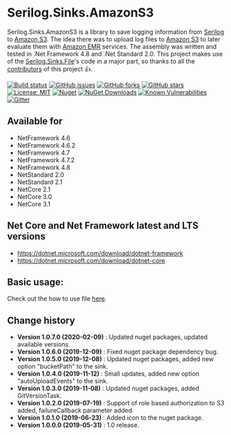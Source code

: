 Serilog.Sinks.AmazonS3
====================================

Serilog.Sinks.AmazonS3 is a library to save logging information from [Serilog](https://github.com/serilog/serilog) to [Amazon S3](https://aws.amazon.com/s3/).
The idea there was to upload log files to [Amazon S3](https://aws.amazon.com/s3/) to later evaluate them with [Amazon EMR](https://aws.amazon.com/emr/) services.
The assembly was written and tested in .Net Framework 4.8 and .Net Standard 2.0.
This project makes use of the [Serilog.Sinks.File](https://github.com/serilog/serilog-sinks-file)'s code in a major part,
so thanks to all the [contributors](https://github.com/serilog/serilog-sinks-file/graphs/contributors) of this project :thumbsup:.

[![Build status](https://ci.appveyor.com/api/projects/status/kefc5a2lyvet88yx?svg=true)](https://ci.appveyor.com/project/SeppPenner/serilog-sinks-amazons3)
[![GitHub issues](https://img.shields.io/github/issues/SeppPenner/Serilog.Sinks.AmazonS3.svg)](https://github.com/SeppPenner/Serilog.Sinks.AmazonS3/issues)
[![GitHub forks](https://img.shields.io/github/forks/SeppPenner/Serilog.Sinks.AmazonS3.svg)](https://github.com/SeppPenner/Serilog.Sinks.AmazonS3/network)
[![GitHub stars](https://img.shields.io/github/stars/SeppPenner/Serilog.Sinks.AmazonS3.svg)](https://github.com/SeppPenner/Serilog.Sinks.AmazonS3/stargazers)
[![License: MIT](https://img.shields.io/badge/License-MIT-blue.svg)](https://raw.githubusercontent.com/SeppPenner/Serilog.Sinks.AmazonS3/master/License.txt)
[![Nuget](https://img.shields.io/badge/Serilog.Sinks.AmazonS3-Nuget-brightgreen.svg)](https://www.nuget.org/packages/HaemmerElectronics.SeppPenner.Serilog.Sinks.AmazonS3/)
[![NuGet Downloads](https://img.shields.io/nuget/dt/HaemmerElectronics.SeppPenner.Serilog.Sinks.AmazonS3.svg)](https://www.nuget.org/packages/HaemmerElectronics.SeppPenner.Serilog.Sinks.AmazonS3/)
[![Known Vulnerabilities](https://snyk.io/test/github/SeppPenner/Serilog.Sinks.AmazonS3/badge.svg)](https://snyk.io/test/github/SeppPenner/Serilog.Sinks.AmazonS3)
[![Gitter](https://badges.gitter.im/Serilog-Sinks-AmazonS3/community.svg)](https://gitter.im/Serilog-Sinks-AmazonS3/community?utm_source=badge&utm_medium=badge&utm_campaign=pr-badge)

## Available for
* NetFramework 4.6
* NetFramework 4.6.2
* NetFramework 4.7
* NetFramework 4.7.2
* NetFramework 4.8
* NetStandard 2.0
* NetStandard 2.1
* NetCore 2.1
* NetCore 3.0
* NetCore 3.1

## Net Core and Net Framework latest and LTS versions
* https://dotnet.microsoft.com/download/dotnet-framework
* https://dotnet.microsoft.com/download/dotnet-core

## Basic usage:
Check out the how to use file [here](https://github.com/SeppPenner/Serilog.Sinks.AmazonS3/blob/master/HowToUse.md).

Change history
--------------

* **Version 1.0.7.0 (2020-02-09)** : Updated nuget packages, updated available versions.
* **Version 1.0.6.0 (2019-12-09)** : Fixed nuget package dependency bug.
* **Version 1.0.5.0 (2019-12-08)** : Updated nuget packages, added new option "bucketPath" to the sink.
* **Version 1.0.4.0 (2019-11-12)** : Small updates, added new option "autoUploadEvents" to the sink.
* **Version 1.0.3.0 (2019-11-08)** : Updated nuget packages, added GitVersionTask.
* **Version 1.0.2.0 (2019-07-19)** : Support of role based authorization to S3 added, failureCallback parameter added.
* **Version 1.0.1.0 (2019-06-23)** : Added icon to the nuget package.
* **Version 1.0.0.0 (2019-05-31)** : 1.0 release.
